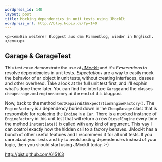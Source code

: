 ```yaml
--- 
wordpress_id: 148
layout: post
title: Mocking dependencies in unit tests using JMockIt
wordpress_url: http://blog.kopis.de/?p=148
---
```


    <p><em>Ein weiterer Blogpost aus dem Firmenblog, wieder in Englisch.</em></p>
<h2>Garage &amp; GarageTest</h2>
<p>This test case demonstrate the use of <a href="http://code.google.com/p/jmockit/">JMockIt</a> and it's <em>Expectations</em> to resolve dependencies in unit tests. <em>Expectations </em>are a way to easily mock the behavior of an object in unit tests, without creating interfaces, classes and other overhead. Take a look at the full unit test first, and I'll explain what's done there later. You can find the interface <code>Garage</code> and the classes <code>CheapGarage</code> and <code>EngineFactory</code> at the end of this blogpost.</p>
<p>Now, back to the method <code>testRepairWithExpectationEngineFactory()</code>. The <code>EngineFactory</code> is a dependency buried down in the <code>CheapGarage</code> class that is responsible for replacing the <code>Engine</code> in a <code>Car</code>. There is a mocked instance of <code>EngineFactory</code> in this unit test that will return a new <code>DieselEngine</code> every time the method <code>instantiate()</code> is called with any kind of argument. This way I can control exactly how the hidden call to a factory behaves.  JMockIt has a bunch of other useful features and I recommend it for all unit tests. If you care about your tests and try to avoid testing dependencies instead of your logic, then you should start using JMockIt today. :-)</p>
<p><p><a href="http://gist.github.com/615103">http://gist.github.com/615103</a></p></p>
  
